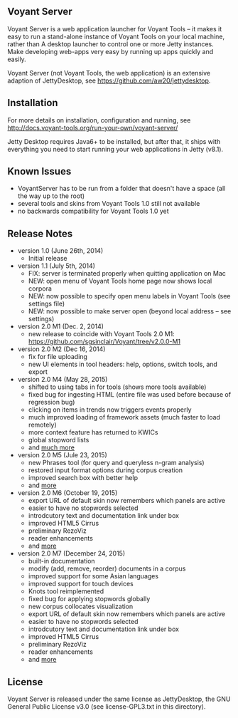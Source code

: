 ## Voyant Server ##

Voyant Server is a web application launcher for Voyant Tools – it makes it easy to run a stand-alone instance of Voyant Tools on your local machine, rather than A desktop launcher to control one or more Jetty instances.   Make developing web-apps very easy by running up apps quickly and easily.

Voyant Server (not Voyant Tools, the web application) is an extensive adaption of JettyDesktop, see https://github.com/aw20/jettydesktop.

## Installation ##
For more details on installation, configuration and running, see http://docs.voyant-tools.org/run-your-own/voyant-server/

Jetty Desktop requires Java6+ to be installed, but after that, it ships with everything you need to start running your web applications in Jetty (v8.1).

## Known Issues ##
* VoyantServer has to be run from a folder that doesn't have a space (all the way up to the root)
* several tools and skins from Voyant Tools 1.0 still not available
* no backwards compatibility for Voyant Tools 1.0 yet

## Release Notes ##
* version 1.0 (June 26th, 2014)
	* Initial release
* version 1.1 (July 5th, 2014)
	* FIX: server is terminated properly when quitting application on Mac
	* NEW: open menu of Voyant Tools home page now shows local corpora
	* NEW: now possible to specify open menu labels in Voyant Tools (see settings file)
	* NEW: now possible to make server open (beyond local address – see settings)
* version 2.0 M1 (Dec. 2, 2014)
	* new release to coincide with Voyant Tools 2.0 M1: https://github.com/sgsinclair/Voyant/tree/v2.0.0-M1
* version 2.0 M2 (Dec 16, 2014)
	* fix for file uploading
	* new UI elements in tool headers: help, options, switch tools, and export
* version 2.0 M4 (May 28, 2015)
	* shifted to using tabs in for tools (shows more tools available)
	* fixed bug for ingesting HTML (entire file was used before because of regression bug)
	* clicking on items in trends now triggers events properly
	* much improved loading of framework assets (much faster to load remotely)
	* more context feature has returned to KWICs
	* global stopword lists
	* and [much more](https://github.com/sgsinclair/Voyant/issues?q=milestone%3A%222.0+M4%22)
* version 2.0 M5 (Jule 23, 2015)
	* new Phrases tool (for query and queryless n-gram analysis)
	* restored input format options during corpus creation
	* improved search box with better help
	* and [more](https://github.com/sgsinclair/Voyant/issues?q=milestone%3A%222.0+M5%22)
* version 2.0 M6 (October 19, 2015)
	* export URL of default skin now remembers which panels are active
	* easier to have no stopwords selected
	* introdcutory text and documentation link under box
	* improved HTML5 Cirrus
	* preliminary RezoViz
	* reader enhancements
	* and [more](https://github.com/sgsinclair/Voyant/issues?q=milestone%3A%222.0+M6%22)
* version 2.0 M7 (December 24, 2015)
 	* built-in documentation
 	* modify (add, remove, reorder) documents in a corpus
 	* improved support for some Asian languages
 	* improved support for touch devices
 	* Knots tool reimplemented
 	* fixed bug for applying stopwords globally
 	* new corpus collocates visualization
	* export URL of default skin now remembers which panels are active
	* easier to have no stopwords selected
	* introdcutory text and documentation link under box
	* improved HTML5 Cirrus
	* preliminary RezoViz
	* reader enhancements
	* and [more](https://github.com/sgsinclair/Voyant/issues?q=milestone%3A%222.0+M7%22)

## License ##
Voyant Server is released under the same license as JettyDesktop, the GNU General Public License v3.0 (see license-GPL3.txt in this directory).
